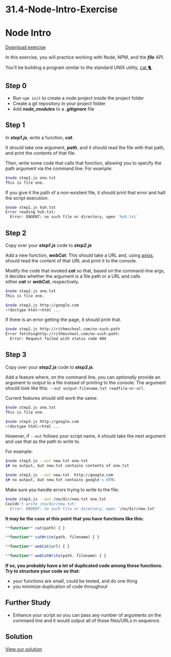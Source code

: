 # 31.4-Node-Intro-Exercise
# Node Intro

[Download exercise](https://curric.springboard.com/software-engineering-career-track/default/exercises/node-files.zip)

In this exercise, you will practice working with Node, NPM, and the ***file*** API.

You’ll be building a program similar to the standard UNIX utility, [cat 🐈](http://www.linfo.org/cat.html).

## **Step 0**

- Run `npm init` to create a node project inside the project folder
- Create a git repository in your project folder
- Add ***node_modules*** to a ***.gitignore*** file

## **Step 1**

In ***step1.js***, write a function, ***cat***.

It should take one argument, ***path***, and it should read the file with that path, and print the contents of that file.

Then, write some code that calls that function, allowing you to specify the path argument via the command line. For example:

```bash
$node step1.js one.txt
This is file one.

```

If you give it the path of a non-existent file, it should print that error and halt the script execution:

```bash
$node step1.js huh.txt
Error reading huh.txt:
  Error: ENOENT: no such file or directory, open 'huh.txt'

```

## **Step 2**

Copy over your ***step1.js*** code to ***step2.js***

Add a new function, ***webCat***. This should take a URL and, using [axios](https://github.com/axios/axios#installing), should read the content of that URL and print it to the console.

Modify the code that invoked ***cat*** so that, based on the command-line args, it decides whether the argument is a file path or a URL and calls either ***cat*** or ***webCat***, respectively.

```bash
$node step2.js one.txt
This is file one.

$node step2.js http://google.com
<!doctype html><html ...

```

If there is an error getting the page, it should print that.

```bash
$node step2.js http://rithmschool.com/no-such-path
Error fetchinghttp://rithmschool.com/no-such-path:
  Error: Request failed with status code 404

```

## **Step 3**

Copy over your ***step2.js*** code to ***step3.js***.

Add a feature where, on the command line, you can *optionally* provide an argument to output to a file instead of printing to the console. The argument should look like this: `--out output-filename.txt readfile-or-url`.

Current features should still work the same:

```bash
$node step3.js one.txt
This is file one.

$node step3.js http://google.com
<!doctype html><html ...

```

However, if `--out` follows your script name, it should take the next argument and use that as the path to write to.

For example:

```bash
$node step3.js --out new.txt one.txt
$# no output, but new.txt contains contents of one.txt

$node step3.js --out new.txt  http://google.com
$# no output, but new.txt contains google's HTML
```

Make sure you handle errors trying to write to the file:

```bash
$node step3.js --out /no/dir/new.txt one.txt
Couldn't write /no/dir/new.txt:
  Error: ENOENT: no such file or directory, open '/no/dir/new.txt'

```

**It may be the case at this point that you have functions like this:**

```jsx
**function** cat(path) { }

**function** catWrite(path, filename) { }

**function** webCat(url) { }

**function** webCatWrite(path, filename) { }
```

**If so, you probably have a lot of duplicated code among these functions. Try to structure your code so that:**

- your functions are small, could be tested, and do one thing
- you minimize duplication of code throughout

## **Further Study**

- Enhance your script so you can pass any number of arguments on the command line and it would output all of those files/URLs in sequence.

## **Solution**

[View our solution](https://curric.springboard.com/software-engineering-career-track/default/exercises/node-files/solution/index.html)
